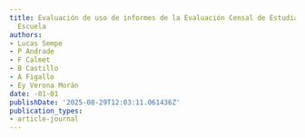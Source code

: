 ```yaml
---
title: Evaluación de uso de informes de la Evaluación Censal de Estudiantes en la
  Escuela
authors:
- Lucas Sempe
- P Andrade
- F Calmet
- B Castillo
- A Figallo
- Ey Verona Morán
date: -01-01
publishDate: '2025-08-29T12:03:11.061436Z'
publication_types:
- article-journal
---
```

